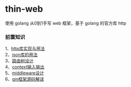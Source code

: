 # thin-web

使用 golang 从0到1手写 web 框架，基于 golang 的官方库 http  

### 前置知识

1、[http库实现与用法](https://marked-cover-17c.notion.site/http-28899b8a73654797a44fa8ad3932afc7)  
2、[json库的用法](https://marked-cover-17c.notion.site/json-5bbb3237384548588a0cb22d5bd50d47)  
3、[路由树设计](https://marked-cover-17c.notion.site/e0051bdce06944a79139f4fd71585c3d)  
4、[context输入输出](https://marked-cover-17c.notion.site/context-9775fe3cf1be43f5913eb2bc5cafcdb4)  
5、[middleware设计](https://marked-cover-17c.notion.site/middleware-89a3b9c672504fc38b832ecefc14e66b)  
6、[gin框架源码解读](https://marked-cover-17c.notion.site/gin-03d4caa049ee44a896fadcdab168779b)  